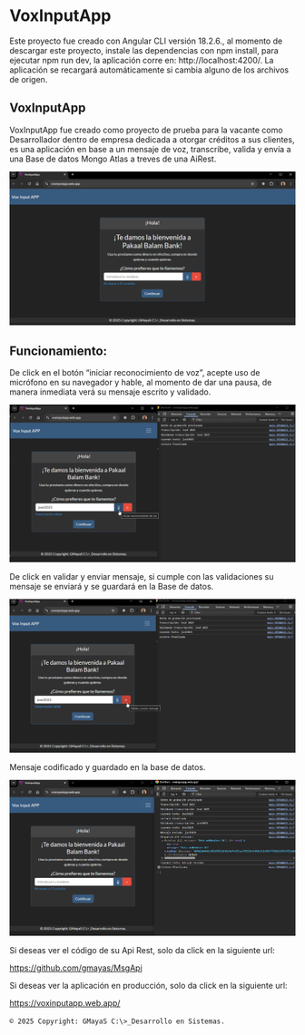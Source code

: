 # VoxInputApp

Este proyecto fue creado con Angular CLI versión 18.2.6., al momento de descargar este proyecto, instale las dependencias con npm install, para ejecutar npm run dev, la aplicación corre en: http://localhost:4200/. La aplicación se recargará automáticamente si cambia alguno de los archivos de origen.

## VoxInputApp

VoxInputApp fue creado como proyecto de prueba para la vacante como Desarrollador dentro de empresa dedicada a otorgar créditos a sus clientes, es una aplicación en base a un mensaje de voz, transcribe, valida y envía a una Base de datos Mongo Atlas a treves de una AiRest.

![](/Imagenes/01.png)

## Funcionamiento:

De click en el botón “iniciar reconocimiento de voz”, acepte uso de micrófono en su navegador y hable, al momento de dar una pausa, de manera inmediata verá su mensaje escrito y validado.

![](/Imagenes/01C.png)

De click en validar y enviar mensaje, si cumple con las validaciones su mensaje se enviará y se guardará en la Base de datos.

![](/Imagenes/01D.png)

Mensaje codificado y guardado en la base de datos.

![](/Imagenes/01E.png)

Si deseas ver el código de su Api Rest, solo da click en la siguiente url:

https://github.com/gmayas/MsgApi

Si deseas ver la aplicación en producción, solo da click en la siguiente url:

https://voxinputapp.web.app/

`© 2025 Copyright: GMayaS C:\>_Desarrollo en Sistemas.`

